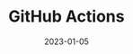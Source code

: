 ---
# ===== Title, summary, and position in the left sidebar =====
linktitle:  # Title shown in the left sidebar menu
summary:  # Summary of this post
weight: 300
# ============================================================

# ========== Basic metadata ==========
title: GitHub Actions
date: 2023-01-05
draft: false
# page type
authors:
  - admin
tags:
  - Coding
  - Git
  - GitHub
categories:
  - Coding
toc: true # Show table of contents
# ====================================

# ========== Advanced metadata =========
profile: false  # Show author profile?
reading_time: true # Show estimated reading time?
share: true  # Show social sharing links?
featured: true
comments: true  # Show comments?
disable_comment: false
commentable: true  # Allow visitors to comment? Supported by the Page, Post, and Book content types.
editable: false  # Allow visitors to edit the page? Supported by the Page, Post, and Book content types.

# Optional header image (relative to `assets/media/` folder).
header:
  caption: 
  image:  
---